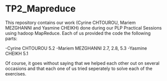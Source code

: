 # TP2_Mapreduce
This repository contains our work (Cyrine CHTOUROU, Mariem MEZGHANNI and Yasmine CHEIKH) done during our PLP Practical Sessions using hadoop MapReduce. 
Each of us provided the code the following parts: 

-Cyrine CHTOUROU 5.2
-Mariem MEZGHANNI 2.7, 2.8, 5.3
-Yasmine CHEIKH 5.1

Of course, it goes without saying that we helped each other out on several occasions and that each one of us tried seperately to solve each of the exercises. 


